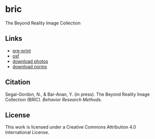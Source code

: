 # bric
 The Beyond Reality Image Collection

 ## Links

- [pre-print](https://osf.io/preprints/psyarxiv/fmqpc)
- [osf](https://osf.io/3upme/)
- [download photos](https://osf.io/s7h68/)
- [download norms](https://osf.io/fnum4/)

## Citation

Segal-Gordon, N., & Bar-Anan, Y. (in press). The Beyond Reality Image Collection (BRIC). *Behavior Research Methods*.

## License

This work is licensed under a Creative Commons Attribution 4.0 International License.